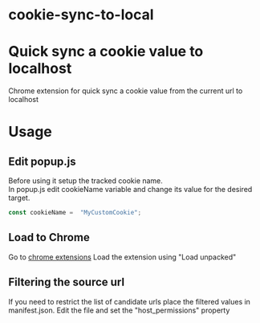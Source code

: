 # cookie-sync-to-local

# Quick sync a cookie value to localhost

Chrome extension for quick sync a cookie value from the current url to localhost

# Usage

## Edit popup.js

Before using it setup the tracked cookie name.  
In popup.js edit cookieName variable and change its value for the desired target.

```javascript
const cookieName =  "MyCustomCookie";
```

## Load to Chrome

Go to [chrome extensions](chrome://extensions/)
Load the extension using "Load unpacked"


## Filtering the source url

If you need to restrict the list of candidate urls place the filtered values in manifest.json. 
Edit the file and set the "host_permissions" property